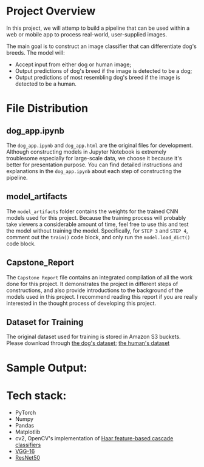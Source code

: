 # Project Overview

In this project, we will attemp to build a pipeline that can be used within a web or mobile app to process real-world, user-supplied images. 

The main goal is to construct an image classifier that can differentiate dog's breeds. The model will:
* Accept input from either dog or human image;
* Output predictions of dog's breed if the image is detected to be a dog;
* Output predictions of most resembling dog's breed if the image is detected to be a human.

# File Distribution

## dog_app.ipynb

The `dog_app.ipynb` and `dog_app.html` are the original files for development. Although constructing models in Jupyter Notebook is extremely troublesome especially for large-scale data, we choose it because it's better for presentation purpose. You can find detailed instructions and explanations in the `dog_app.ipynb` about each step of constructing the pipeline.

## model_artifacts

The `model_artifacts` folder contains the weights for the trained CNN models used for this project. Because the training process will probably take viewers a considerable amount of time, feel free to use this and test the model without training the model. Specifically, for `STEP 3` and `STEP 4`, comment out the `train()` code block, and only run the `model.load_dict()` code block.

## Capstone_Report

The `Capstone Report` file contains an integrated compilation of all the work done for this project. It demonstrates the project in different steps of constructions, and also provide introductions to the background of the models used in this project. I recommend reading this report if you are really interested in the thought process of developing this project.

## Dataset for Training

The original dataset used for training is stored in Amazon S3 buckets. Please download through [the dog's dataset](https://s3-us-west-1.amazonaws.com/udacity-aind/dog-project/dogImages.zip); [the human's dataset](https://s3-us-west-1.amazonaws.com/udacity-aind/dog-project/lfw.zip)

# Sample Output:



# Tech stack:

* PyTorch
* Numpy
* Pandas
* Matplotlib
* cv2, OpenCV's implementation of [Haar feature-based cascade classifiers](https://docs.opencv.org/trunk/d7/d8b/tutorial_py_face_detection.html)
* [VGG-16](https://neurohive.io/en/popular-networks/vgg16/)
* [ResNet50](https://www.mathworks.com/help/deeplearning/ref/resnet50.html)


